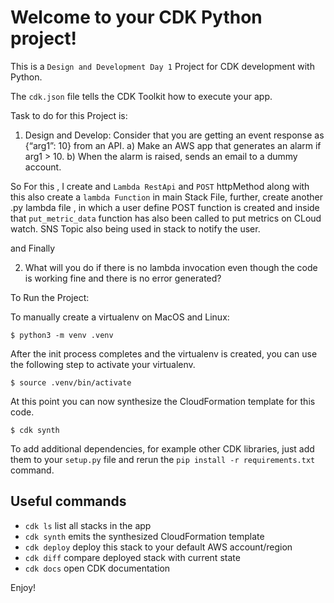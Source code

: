 
# Welcome to your CDK Python project!

This is a `Design and Development Day 1` Project for CDK development with Python.

The `cdk.json` file tells the CDK Toolkit how to execute your app.

Task to do for this Project is:
1) Design and Develop:    Consider that you are getting an event response as {“arg1”: 10} from an API.
    a) Make an AWS app that generates an alarm if arg1 > 10.
    b) When the alarm is raised, sends an email to a dummy account.

So For this , I create and `Lambda RestApi` and `POST` httpMethod along with this also create a `lambda Function` in main Stack File,
further, create another .py lambda file , in which a user define POST function is created and inside that `put_metric_data` function has 
also been called to put metrics on CLoud watch. SNS Topic also being used in stack to notify the user.

and Finally 

2) What will you do if there is no lambda invocation even though the code is working fine and there is no error generated?


To Run the Project:

To manually create a virtualenv on MacOS and Linux:

```
$ python3 -m venv .venv
```

After the init process completes and the virtualenv is created, you can use the following
step to activate your virtualenv.

```
$ source .venv/bin/activate
```

At this point you can now synthesize the CloudFormation template for this code.

```
$ cdk synth
```

To add additional dependencies, for example other CDK libraries, just add
them to your `setup.py` file and rerun the `pip install -r requirements.txt`
command.

## Useful commands

 * `cdk ls`          list all stacks in the app
 * `cdk synth`       emits the synthesized CloudFormation template
 * `cdk deploy`      deploy this stack to your default AWS account/region
 * `cdk diff`        compare deployed stack with current state
 * `cdk docs`        open CDK documentation

Enjoy!
